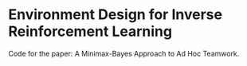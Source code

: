# Environment Design for Inverse Reinforcement Learning

Code for the paper: A Minimax-Bayes Approach to Ad Hoc Teamwork.
